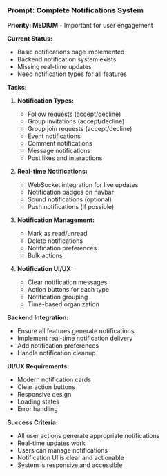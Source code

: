 ### Prompt: Complete Notifications System

**Priority: MEDIUM** - Important for user engagement

**Current Status:**
- Basic notifications page implemented
- Backend notification system exists
- Missing real-time updates
- Need notification types for all features

**Tasks:**
1. **Notification Types:**
   - Follow requests (accept/decline)
   - Group invitations (accept/decline)
   - Group join requests (accept/decline)
   - Event notifications
   - Comment notifications
   - Message notifications
   - Post likes and interactions

2. **Real-time Notifications:**
   - WebSocket integration for live updates
   - Notification badges on navbar
   - Sound notifications (optional)
   - Push notifications (if possible)

3. **Notification Management:**
   - Mark as read/unread
   - Delete notifications
   - Notification preferences
   - Bulk actions

4. **Notification UI/UX:**
   - Clear notification messages
   - Action buttons for each type
   - Notification grouping
   - Time-based organization

**Backend Integration:**
- Ensure all features generate notifications
- Implement real-time notification delivery
- Add notification preferences
- Handle notification cleanup

**UI/UX Requirements:**
- Modern notification cards
- Clear action buttons
- Responsive design
- Loading states
- Error handling

**Success Criteria:**
- All user actions generate appropriate notifications
- Real-time updates work
- Users can manage notifications
- Notification UI is clear and actionable
- System is responsive and accessible
